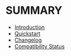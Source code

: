 # SUMMARY

- [Introduction](introduction.md)
- [Quickstart](quickstart.md)
- [Changelog](changelog.md)
- [Compatibility Status](compatibility.md)
